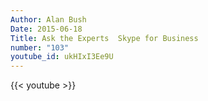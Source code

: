 ```yaml
---
Author: Alan Bush
Date: 2015-06-18
Title: Ask the Experts  Skype for Business
number: "103"
youtube_id: ukHIxI3Ee9U
---
```


{{< youtube >}}
